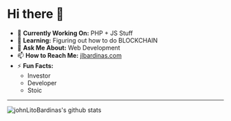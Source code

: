 # Hi there 👋

- 💼 **Currently Working On:** PHP + JS Stuff
- 📙 **Learning:** Figuring out how to do BLOCKCHAIN
- 💬 **Ask Me About:** Web Development
- 📫 **How to Reach Me:** [jlbardinas.com](http://www.jlbardinas.com)
- ⚡ **Fun Facts:** 
  - Investor 
  - Developer 
  - Stoic

---

![johnLitoBardinas's github stats](https://github-readme-stats.vercel.app/api?username=johnLitoBardinas&show_icons=true)

